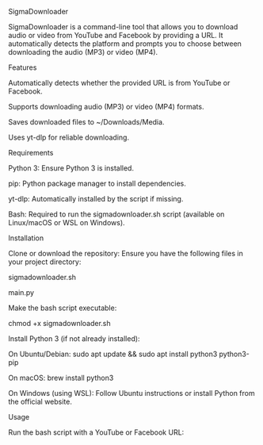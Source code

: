 SigmaDownloader

SigmaDownloader is a command-line tool that allows you to download audio or video from YouTube and Facebook by providing a URL. It automatically detects the platform and prompts you to choose between downloading the audio (MP3) or video (MP4).

Features





Automatically detects whether the provided URL is from YouTube or Facebook.



Supports downloading audio (MP3) or video (MP4) formats.



Saves downloaded files to ~/Downloads/Media.



Uses yt-dlp for reliable downloading.

Requirements





Python 3: Ensure Python 3 is installed.



pip: Python package manager to install dependencies.



yt-dlp: Automatically installed by the script if missing.



Bash: Required to run the sigmadownloader.sh script (available on Linux/macOS or WSL on Windows).

Installation





Clone or download the repository: Ensure you have the following files in your project directory:





sigmadownloader.sh



main.py



Make the bash script executable:

chmod +x sigmadownloader.sh



Install Python 3 (if not already installed):





On Ubuntu/Debian: sudo apt update && sudo apt install python3 python3-pip



On macOS: brew install python3



On Windows (using WSL): Follow Ubuntu instructions or install Python from the official website.

Usage





Run the bash script with a YouTube or Facebook URL:
